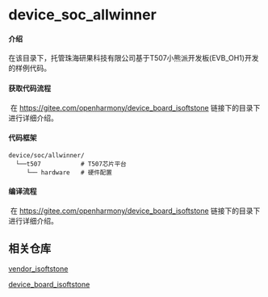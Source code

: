 # device_soc_allwinner

#### 介绍
​		在该目录下，托管珠海研果科技有限公司基于T507小熊派开发板(EVB_OH1)开发的样例代码。




#### 获取代码流程
​       在 https://gitee.com/openharmony/device_board_isoftstone 链接下的目录下进行详细介绍。



#### 代码框架

```
device/soc/allwinner/
  └──t507           # T507芯片平台
     └── hardware   # 硬件配置
```



#### 编译流程

​       在 https://gitee.com/openharmony/device_board_isoftstone  链接下的目录下进行详细介绍。



## 相关仓库

[vendor_isoftstone](https://gitee.com/openharmony/vendor_isoftstone)

[device_board_isoftstone](https://gitee.com/openharmony/device_board_isoftstone)
